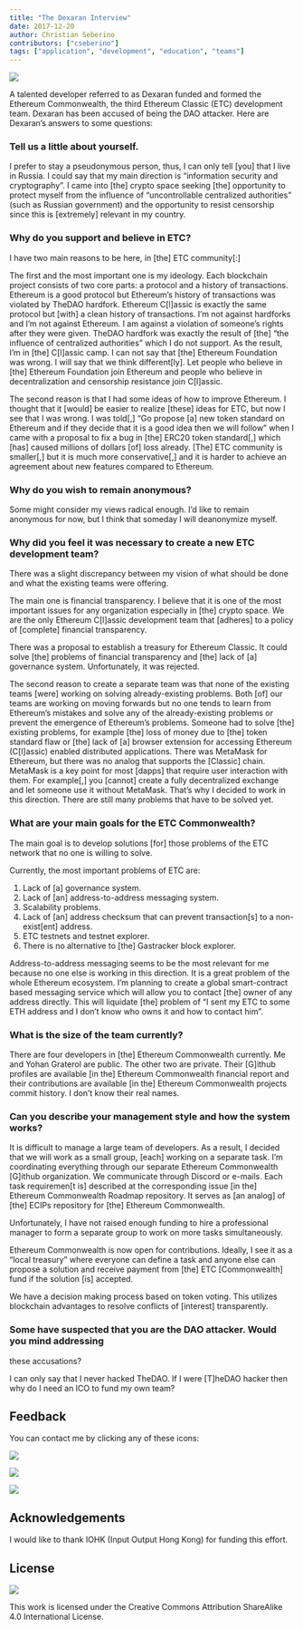 ```yaml
---
title: "The Dexaran Interview"
date: 2017-12-20
author: Christian Seberino
contributors: ["cseberino"]
tags: ["application", "development", "education", "teams"]
---
```


![](./0S4o61tqy6dzM-ntU.png)

A talented developer referred to as Dexaran funded and formed the Ethereum
Commonwealth, the third Ethereum Classic (ETC) development team. Dexaran has
been accused of being the DAO attacker. Here are Dexaran’s answers to some
questions:

### Tell us a little about yourself.

I prefer to stay a pseudonymous person, thus, I can only tell [you] that I live
in Russia. I could say that my main direction is “information security and
cryptography”. I came into [the] crypto space seeking [the] opportunity to
protect myself from the influence of “uncontrollable centralized authorities”
(such as Russian government) and the opportunity to resist censorship since this
is [extremely] relevant in my country.

### Why do you support and believe in ETC?

I have two main reasons to be here, in [the] ETC community[:]

The first and the most important one is my ideology. Each blockchain project
consists of two core parts: a protocol and a history of transactions. Ethereum
is a good protocol but Ethereum’s history of transactions was violated by TheDAO
hardfork. Ethereum C[l]assic is exactly the same protocol but [with] a clean
history of transactions. I’m not against hardforks and I’m not against Ethereum.
I am against a violation of someone’s rights after they were given. TheDAO
hardfork was exactly the result of [the] “the influence of centralized
authorities” which I do not support. As the result, I’m in [the] C[l]assic camp.
I can not say that [the] Ethereum Foundation was wrong. I will say that we think
different[ly]. Let people who believe in [the] Ethereum Foundation join Ethereum
and people who believe in decentralization and censorship resistance join
C[l]assic.

The second reason is that I had some ideas of how to improve Ethereum. I thought
that it [would] be easier to realize [these] ideas for ETC, but now I see that I
was wrong. I was told[,] “Go propose [a] new token standard on Ethereum and if
they decide that it is a good idea then we will follow” when I came with a
proposal to fix a bug in [the] ERC20 token standard[,] which [has] caused
millions of dollars [of] loss already. [The] ETC community is smaller[,] but it
is much more conservative[,] and it is harder to achieve an agreement about new
features compared to Ethereum.

### Why do you wish to remain anonymous?

Some might consider my views radical enough. I’d like to remain anonymous for
now, but I think that someday I will deanonymize myself.

### Why did you feel it was necessary to create a new ETC development team?

There was a slight discrepancy between my vision of what should be done and what
the existing teams were offering.

The main one is financial transparency. I believe that it is one of the most
important issues for any organization especially in [the] crypto space. We are
the only Ethereum C[l]assic development team that [adheres] to a policy of
[complete] financial transparency.

There was a proposal to establish a treasury for Ethereum Classic. It could
solve [the] problems of financial transparency and [the] lack of [a] governance
system. Unfortunately, it was rejected.

The second reason to create a separate team was that none of the existing teams
[were] working on solving already-existing problems. Both [of] our teams are
working on moving forwards but no one tends to learn from Ethereum’s mistakes
and solve any of the already-existing problems or prevent the emergence of
Ethereum’s problems. Someone had to solve [the] existing problems, for example
[the] loss of money due to [the] token standard flaw or [the] lack of [a]
browser extension for accessing Ethereum (C[l]assic) enabled distributed
applications. There was MetaMask for Ethereum, but there was no analog that
supports the [Classic] chain. MetaMask is a key point for most [dapps] that
require user interaction with them. For example[,] you [cannot] create a fully
decentralized exchange and let someone use it without MetaMask. That’s why I
decided to work in this direction. There are still many problems that have to be
solved yet.

### What are your main goals for the ETC Commonwealth?

The main goal is to develop solutions [for] those problems of the ETC network
that no one is willing to solve.

Currently, the most important problems of ETC are:

1.  Lack of [a] governance system.
1.  Lack of [an] address-to-address messaging system.
1.  Scalability problems.
1.  Lack of [an] address checksum that can prevent transaction[s] to a
non-exist[ent] address.
1.  ETC testnets and testnet explorer.
1.  There is no alternative to [the] Gastracker block explorer.

Address-to-address messaging seems to be the most relevant for me because no one
else is working in this direction. It is a great problem of the whole Ethereum
ecosystem. I’m planning to create a global smart-contract based messaging
service which will allow you to contact [the] owner of any address directly.
This will liquidate [the] problem of “I sent my ETC to some ETH address and I
don’t know who owns it and how to contact him”.

### What is the size of the team currently?

There are four developers in [the] Ethereum Commonwealth currently. Me and Yohan
Graterol are public. The other two are private. Their [G]ithub profiles are
available [in the] Ethereum Commonwealth financial report and their
contributions are available [in the] Ethereum Commonwealth projects commit
history. I don’t know their real names.

### Can you describe your management style and how the system works?

It is difficult to manage a large team of developers. As a result, I decided
that we will work as a small group, [each] working on a separate task. I’m
coordinating everything through our separate Ethereum Commonwealth [G]ithub
organization. We communicate through Discord or e-mails. Each task requiremen[t
is] described at the corresponding issue [in the] Ethereum Commonwealth Roadmap
repository. It serves as [an analog] of [the] ECIPs repository for [the]
Ethereum Commonwealth.

Unfortunately, I have not raised enough funding to hire a professional manager
to form a separate group to work on more tasks simultaneously.

Ethereum Commonwealth is now open for contributions. Ideally, I see it as a
“local treasury” where everyone can define a task and anyone else can propose a
solution and receive payment from [the] ETC [Commonwealth] fund if the solution
[is] accepted.

We have a decision making process based on token voting. This utilizes
blockchain advantages to resolve conflicts of [interest] transparently.

### Some have suspected that you are the DAO attacker. Would you mind addressing
these accusations?

I can only say that I never hacked TheDAO. If I were [T]heDAO hacker then why do I
need an ICO to fund my own team?

## Feedback

You can contact me by clicking any of these icons:

![](./0eoFC6QOWZ--bCngK.png)

![](./0i3CwTFEKUnKYHMf0.png)

![](./0HQj6HSHxE7pkIBjk.png)

## Acknowledgements

I would like to thank IOHK (Input Output Hong Kong) for funding this effort.

## License

![](./0hocpUZXBcjzNJeQ2.png)

This work is licensed under the Creative Commons Attribution ShareAlike 4.0
International License.
